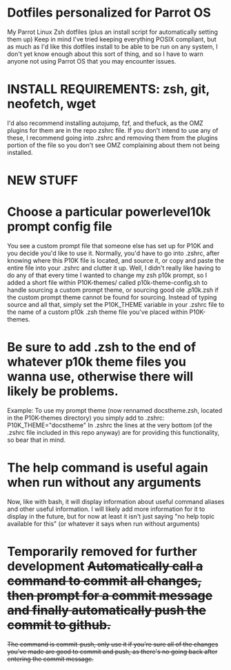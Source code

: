 # Dotfiles personalized for Parrot OS
My Parrot Linux Zsh dotfiles (plus an install script for automatically setting them up)
Keep in mind I've tried keeping everything POSIX compliant, but as much as I'd like this dotfiles install to be able to be run on any system, I don't yet know enough about this sort of thing, and so I have to warn anyone not using Parrot OS that you may encounter issues.

# INSTALL REQUIREMENTS: zsh, git, neofetch, wget
I'd also recommend installing autojump, fzf, and thefuck, as the OMZ plugins for them are in the repo zshrc file.
If you don't intend to use any of these, I recommend going into .zshrc and removing them from the plugins portion of the file so you don't see OMZ complaining about them not being installed.

# NEW STUFF

# Choose a particular powerlevel10k prompt config file
You see a custom prompt file that someone else has set up for P10K and you decide you'd like to use it.
Normally, you'd have to go into .zshrc, after knowing where this P10K file is located, and source it, or copy and paste the entire file into your .zshrc and clutter it up.
Well, I didn't really like having to do any of that every time I wanted to change my zsh p10k prompt, so I added a short file within P10K-themes/ called p10k-theme-config.sh to handle sourcing a custom prompt theme, or sourcing good ole .p10k.zsh if the custom prompt theme cannot be found for sourcing.
Instead of typing source and all that, simply set the P10K_THEME variable in your .zshrc file to the name of a custom p10k .zsh theme file you've placed within P10K-themes.

# Be sure to add .zsh to the end of whatever p10k theme files you wanna use, otherwise there will likely be problems.
Example: To use my prompt theme (now rennamed docstheme.zsh, located in the P10K-themes directory) you simply add to .zshrc: P10K_THEME="docstheme"
In .zshrc the lines at the very bottom (of the .zshrc file included in this repo anyway) are for providing this functionality, so bear that in mind.

# The help command is useful again when run without any arguments
Now, like with bash, it will display information about useful command aliases and other useful information.
I will likely add more information for it to display in the future, but for now at least it isn't just saying "no help topic available for this" (or whatever it says when run without arguments)

# Temporarily removed for further development ~~Automatically call a command to commit all changes, then prompt for a commit message and finally automatically push the commit to github.~~
~~The command is commit-push, only use it if you're sure all of the changes you've made are good to commit and push, as there's no going back after entering the commit message.~~
